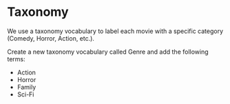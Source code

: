 # Taxonomy

We use a taxonomy vocabulary to label each movie with a specific category \(Comedy, Horror, Action, etc.\).

Create a new taxonomy vocabulary called Genre and add the following terms:

* Action
* Horror
* Family
* Sci-Fi

